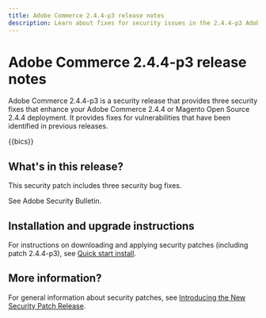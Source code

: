 ```yaml
---
title: Adobe Commerce 2.4.4-p3 release notes
description: Learn about fixes for security issues in the 2.4.4-p3 Adobe Commerce release.
---
```


# Adobe Commerce 2.4.4-p3 release notes

Adobe Commerce 2.4.4-p3 is a security release that provides three security fixes that enhance your Adobe Commerce 2.4.4 or Magento Open Source 2.4.4 deployment. It provides fixes for vulnerabilities that have been identified in previous releases.

{{bics}}

## What's in this release?

This security patch includes three security bug fixes.

See Adobe Security Bulletin.

## Installation and upgrade instructions

For instructions on downloading and applying security patches (including patch 2.4.4-p3), see [Quick start install](../../../installation/composer.md).

## More information?

For general information about security patches, see [Introducing the New Security Patch Release](https://community.magento.com/t5/Magento-DevBlog/Introducing-the-New-Security-Patch-Release/ba-p/141287).
